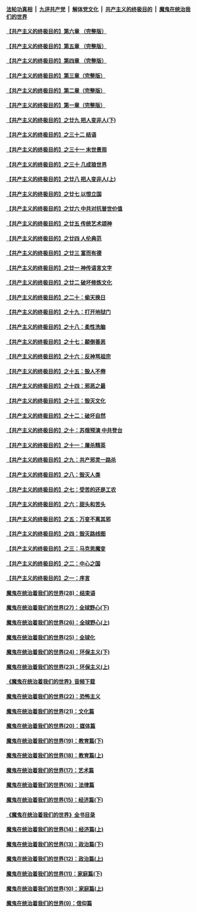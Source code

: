####  [法轮功真相](../../../../basic/blob/master/README.md?t=07102131) &nbsp;|&nbsp; [九评共产党](../../../../9ping.md/blob/master/README.md?t=07102131) &nbsp;|&nbsp; [解体党文化](../../../../jtdwh.md/blob/master/README.md?t=07102131)  &nbsp;|&nbsp; [共产主义的终极目的](../../../../gczydzjmd.md/blob/master/README.md?t=07102131) &nbsp;|&nbsp; [魔鬼在统治我们的世界](../../../../mgztzwmdsj.md/blob/master/README.md?t=07102131) 

#### [【共产主义的终极目的】第六章 （完整版）](../pages/nsc422/n11428913.md?t=07102131) 

#### [【共产主义的终极目的】第五章 （完整版）](../pages/nsc422/n11428912.md?t=07102131) 

#### [【共产主义的终极目的】第四章 （完整版）](../pages/nsc422/n11428907.md?t=07102131) 

#### [【共产主义的终极目的】第三章（完整版）](../pages/nsc422/n11428848.md?t=07102131) 

#### [【共产主义的终极目的】第二章（完整版）](../pages/nsc422/n11428831.md?t=07102131) 

#### [【共产主义的终极目的】第一章（完整版）](../pages/nsc422/n11417651.md?t=07102131) 

#### [【共产主义的终极目的】之廿九 把人变非人(下)](../pages/nsc422/n11344140.md?t=07102131) 

#### [【共产主义的终极目的】之三十二 结语](../pages/nsc422/n11360535.md?t=07102131) 

#### [【共产主义的终极目的】之三十一 末世景观](../pages/nsc422/n11351129.md?t=07102131) 

#### [【共产主义的终极目的】之三十 几成狼世界](../pages/nsc422/n11348280.md?t=07102131) 

#### [【共产主义的终极目的】之廿八 把人变非人(上)](../pages/nsc422/n11340492.md?t=07102131) 

#### [【共产主义的终极目的】之廿七 以恨立国](../pages/nsc422/n11336944.md?t=07102131) 

#### [【共产主义的终极目的】之廿六 中共对抗普世价值](../pages/nsc422/n11324785.md?t=07102131) 

#### [【共产主义的终极目的】之廿五 传统艺术颂神](../pages/nsc422/n11296396.md?t=07102131) 

#### [【共产主义的终极目的】之廿四 人伦典范](../pages/nsc422/n11296397.md?t=07102131) 

#### [【共产主义的终极目的】之廿三 富而有德](../pages/nsc422/n11283598.md?t=07102131) 

#### [【共产主义的终极目的】之廿一 神传语言文字](../pages/nsc422/n11263265.md?t=07102131) 

#### [【共产主义的终极目的】之廿二 破坏修炼文化](../pages/nsc422/n11245728.md?t=07102131) 

#### [【共产主义的终极目的】之二十：偷天换日](../pages/nsc422/n11238846.md?t=07102131) 

#### [【共产主义的终极目的】之十九：打开地狱门](../pages/nsc422/n11206376.md?t=07102131) 

#### [【共产主义的终极目的】之十八：柔性洗脑](../pages/nsc422/n11199994.md?t=07102131) 

#### [【共产主义的终极目的】之十七：颠倒善恶](../pages/nsc422/n11179782.md?t=07102131) 

#### [【共产主义的终极目的】之十六：反神骂祖宗](../pages/nsc422/n11166798.md?t=07102131) 

#### [【共产主义的终极目的】之十五：毁人不倦](../pages/nsc422/n11166792.md?t=07102131) 

#### [【共产主义的终极目的】之十四：邪恶之最](../pages/nsc422/n11150249.md?t=07102131) 

#### [【共产主义的终极目的】之十三：毁灭文化](../pages/nsc422/n11135227.md?t=07102131) 

#### [【共产主义的终极目的】之十二：破坏自然](../pages/nsc422/n11135214.md?t=07102131) 

#### [【共产主义的终极目的】之十：苏俄预演 中共登台](../pages/nsc422/n11118424.md?t=07102131) 

#### [【共产主义的终极目的】之十一：屠杀精英](../pages/nsc422/n11118442.md?t=07102131) 

#### [【共产主义的终极目的】之九：共产邪灵一路杀](../pages/nsc422/n11114139.md?t=07102131) 

#### [【共产主义的终极目的】之八：毁灭人类](../pages/nsc422/n11108503.md?t=07102131) 

#### [【共产主义的终极目的】之七：受苦的还是工农](../pages/nsc422/n11101809.md?t=07102131) 

#### [【共产主义的终极目的】之六：甜头和苦头](../pages/nsc422/n11096971.md?t=07102131) 

#### [【共产主义的终极目的】之五：万变不离其邪](../pages/nsc422/n11091285.md?t=07102131) 

#### [【共产主义的终极目的】之四：毁灭路线图](../pages/nsc422/n11086284.md?t=07102131) 

#### [【共产主义的终极目的】之三：马克思魔变](../pages/nsc422/n11061941.md?t=07102131) 

#### [【共产主义的终极目的】之二：中心之国](../pages/nsc422/n11047728.md?t=07102131) 

#### [【共产主义的终极目的】之一：序言](../pages/nsc422/n11086077.md?t=07102131) 

#### [魔鬼在统治着我们的世界(28)：结束语](../pages/nsc422/n10936246.md?t=07102131) 

#### [魔鬼在统治着我们的世界(27)：全球野心(下)](../pages/nsc422/n10928319.md?t=07102131) 

#### [魔鬼在统治着我们的世界(26)：全球野心(上)](../pages/nsc422/n10900318.md?t=07102131) 

#### [魔鬼在统治着我们的世界(25)：全球化](../pages/nsc422/n10788205.md?t=07102131) 

#### [魔鬼在统治着我们的世界(24)：环保主义(下)](../pages/nsc422/n10695307.md?t=07102131) 

#### [魔鬼在统治着我们的世界(23)：环保主义(上)](../pages/nsc422/n10688613.md?t=07102131) 

#### [《魔鬼在统治着我们的世界》音频下载](../pages/nsc422/n10635553.md?t=07102131) 

#### [魔鬼在统治着我们的世界(22)：恐怖主义](../pages/nsc422/n10614727.md?t=07102131) 

#### [魔鬼在统治着我们的世界(21)：文化篇](../pages/nsc422/n10597706.md?t=07102131) 

#### [魔鬼在统治着我们的世界(20)：媒体篇](../pages/nsc422/n10586579.md?t=07102131) 

#### [魔鬼在统治着我们的世界(19)：教育篇(下)](../pages/nsc422/n10564808.md?t=07102131) 

#### [魔鬼在统治着我们的世界(18)：教育篇(上)](../pages/nsc422/n10526970.md?t=07102131) 

#### [魔鬼在统治着我们的世界(17)：艺术篇](../pages/nsc422/n10499093.md?t=07102131) 

#### [魔鬼在统治着我们的世界(16)：法律篇](../pages/nsc422/n10485969.md?t=07102131) 

#### [魔鬼在统治着我们的世界(15)：经济篇(下)](../pages/nsc422/n10469975.md?t=07102131) 

#### [《魔鬼在统治着我们的世界》全书目录](../pages/nsc422/n10464261.md?t=07102131) 

#### [魔鬼在统治着我们的世界(14)：经济篇(上)](../pages/nsc422/n10457370.md?t=07102131) 

#### [魔鬼在统治着我们的世界(13)：政治篇(下)](../pages/nsc422/n10448270.md?t=07102131) 

#### [魔鬼在统治着我们的世界(12)：政治篇(上)](../pages/nsc422/n10444576.md?t=07102131) 

#### [魔鬼在统治着我们的世界(11)：家庭篇(下)](../pages/nsc422/n10440961.md?t=07102131) 

#### [魔鬼在统治着我们的世界(10)：家庭篇(上)](../pages/nsc422/n10435448.md?t=07102131) 

#### [魔鬼在统治着我们的世界(9)：信仰篇](../pages/nsc422/n10432159.md?t=07102131) 

